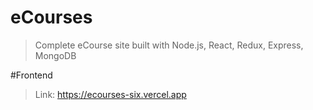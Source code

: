 # eCourses

> Complete eCourse site built with Node.js, React, Redux, Express, MongoDB

#Frontend
> Link: https://ecourses-six.vercel.app
